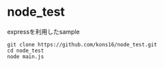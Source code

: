 # node_test
expressを利用したsample

```
git clone https://github.com/kons16/node_test.git
cd node_test
node main.js
```
